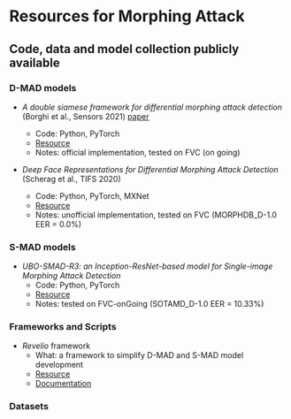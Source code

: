 # Resources for Morphing Attack
## Code, data and model collection publicly available

### D-MAD models
- *A double siamese framework for differential morphing attack detection* (Borghi et al., Sensors 2021) [paper](https://www.mdpi.com/1424-8220/21/10/3466)
  - Code: Python, PyTorch
  - [Resource](https://github.com/ndido98/siamese)
  - Notes: official implementation, tested on FVC (on going)
    
- *Deep Face Representations for Differential Morphing Attack Detection* (Scherag et al., TIFS 2020)
  - Code: Python, PyTorch, MXNet
  - [Resource](https://github.com/gdubrg/MAD-Tools)
  - Notes: unofficial implementation, tested on FVC (MORPHDB_D-1.0 EER = 0.0%)

### S-MAD models
- *UBO-SMAD-R3: an Inception-ResNet-based model for Single-image Morphing Attack Detection*
  - Code: Python, PyTorch
  - [Resource](https://github.com/ndido98/ubo-smad-r3)
  - Notes: tested on FVC-onGoing (SOTAMD_D-1.0 EER = 10.33%) 

### Frameworks and Scripts
- *Revelio* framework
  - What: a framework to simplify D-MAD and S-MAD model development
  - [Resource](https://github.com/ndido98/revelio)
  - [Documentation](https://ndido98.github.io/revelio/)

### Datasets



